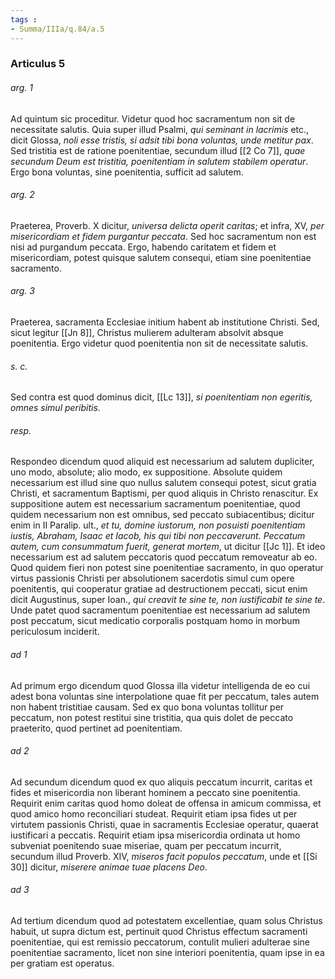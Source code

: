 ```yaml
---
tags : 
- Summa/IIIa/q.84/a.5
---
```


### Articulus 5

###### arg. 1
Ad quintum sic proceditur. Videtur quod hoc sacramentum non sit de necessitate salutis. Quia super illud Psalmi, *qui seminant in lacrimis* etc., dicit Glossa, *noli esse tristis, si adsit tibi bona voluntas, unde metitur pax*. Sed tristitia est de ratione poenitentiae, secundum illud [[2 Co 7]], *quae secundum Deum est tristitia, poenitentiam in salutem stabilem operatur*. Ergo bona voluntas, sine poenitentia, sufficit ad salutem.

###### arg. 2
Praeterea, Proverb. X dicitur, *universa delicta operit caritas*; et infra, XV, *per misericordiam et fidem purgantur peccata*. Sed hoc sacramentum non est nisi ad purgandum peccata. Ergo, habendo caritatem et fidem et misericordiam, potest quisque salutem consequi, etiam sine poenitentiae sacramento.

###### arg. 3
Praeterea, sacramenta Ecclesiae initium habent ab institutione Christi. Sed, sicut legitur [[Jn 8]], Christus mulierem adulteram absolvit absque poenitentia. Ergo videtur quod poenitentia non sit de necessitate salutis.

###### s. c.
Sed contra est quod dominus dicit, [[Lc 13]], *si poenitentiam non egeritis, omnes simul peribitis*.

###### resp.
Respondeo dicendum quod aliquid est necessarium ad salutem dupliciter, uno modo, absolute; alio modo, ex suppositione. Absolute quidem necessarium est illud sine quo nullus salutem consequi potest, sicut gratia Christi, et sacramentum Baptismi, per quod aliquis in Christo renascitur. Ex suppositione autem est necessarium sacramentum poenitentiae, quod quidem necessarium non est omnibus, sed peccato subiacentibus; dicitur enim in II Paralip. ult., *et tu, domine iustorum, non posuisti poenitentiam iustis, Abraham, Isaac et Iacob, his qui tibi non peccaverunt. Peccatum autem, cum consummatum fuerit, generat mortem*, ut dicitur [[Jc 1]]. Et ideo necessarium est ad salutem peccatoris quod peccatum removeatur ab eo. Quod quidem fieri non potest sine poenitentiae sacramento, in quo operatur virtus passionis Christi per absolutionem sacerdotis simul cum opere poenitentis, qui cooperatur gratiae ad destructionem peccati, sicut enim dicit Augustinus, super Ioan., *qui creavit te sine te, non iustificabit te sine te*. Unde patet quod sacramentum poenitentiae est necessarium ad salutem post peccatum, sicut medicatio corporalis postquam homo in morbum periculosum inciderit.

###### ad 1
Ad primum ergo dicendum quod Glossa illa videtur intelligenda de eo cui adest bona voluntas sine interpolatione quae fit per peccatum, tales autem non habent tristitiae causam. Sed ex quo bona voluntas tollitur per peccatum, non potest restitui sine tristitia, qua quis dolet de peccato praeterito, quod pertinet ad poenitentiam.

###### ad 2
Ad secundum dicendum quod ex quo aliquis peccatum incurrit, caritas et fides et misericordia non liberant hominem a peccato sine poenitentia. Requirit enim caritas quod homo doleat de offensa in amicum commissa, et quod amico homo reconciliari studeat. Requirit etiam ipsa fides ut per virtutem passionis Christi, quae in sacramentis Ecclesiae operatur, quaerat iustificari a peccatis. Requirit etiam ipsa misericordia ordinata ut homo subveniat poenitendo suae miseriae, quam per peccatum incurrit, secundum illud Proverb. XIV, *miseros facit populos peccatum*, unde et [[Si 30]] dicitur, *miserere animae tuae placens Deo*.

###### ad 3
Ad tertium dicendum quod ad potestatem excellentiae, quam solus Christus habuit, ut supra dictum est, pertinuit quod Christus effectum sacramenti poenitentiae, qui est remissio peccatorum, contulit mulieri adulterae sine poenitentiae sacramento, licet non sine interiori poenitentia, quam ipse in ea per gratiam est operatus.

